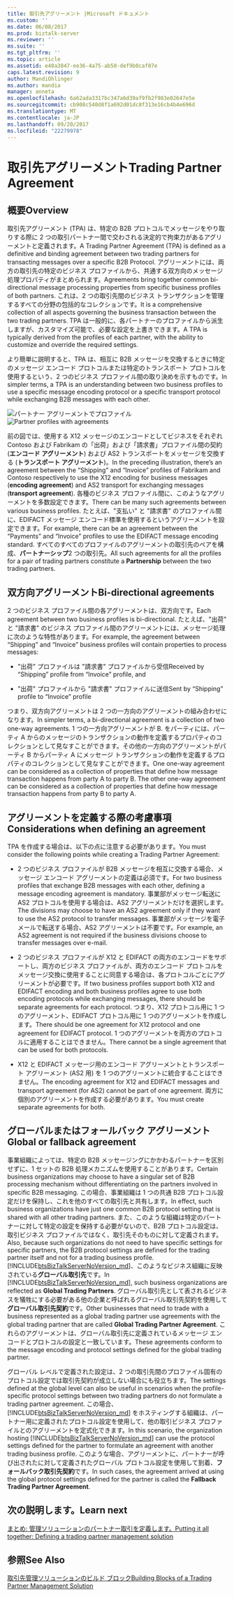 ```yaml
---
title: 取引先アグリーメント |Microsoft ドキュメント
ms.custom: ''
ms.date: 06/08/2017
ms.prod: biztalk-server
ms.reviewer: ''
ms.suite: ''
ms.tgt_pltfrm: ''
ms.topic: article
ms.assetid: e40a3847-ee36-4a75-ab50-def9b0caf07e
caps.latest.revision: 9
author: MandiOhlinger
ms.author: mandia
manager: anneta
ms.openlocfilehash: 6a62ada3317bc347a6d39af9fb2f983e02647e5e
ms.sourcegitcommit: cb908c540d8f1a692d01dc8f313e16cb4b4e696d
ms.translationtype: MT
ms.contentlocale: ja-JP
ms.lasthandoff: 09/20/2017
ms.locfileid: "22279978"
---
```

# <a name="trading-partner-agreement"></a><span data-ttu-id="f3f26-102">取引先アグリーメント</span><span class="sxs-lookup"><span data-stu-id="f3f26-102">Trading Partner Agreement</span></span>
## <a name="overview"></a><span data-ttu-id="f3f26-103">概要</span><span class="sxs-lookup"><span data-stu-id="f3f26-103">Overview</span></span>
<span data-ttu-id="f3f26-104">取引先アグリーメント (TPA) は、特定の B2B プロトコルでメッセージをやり取りする際に 2 つの取引パートナー間で交わされる決定的で拘束力があるアグリーメントと定義されます。</span><span class="sxs-lookup"><span data-stu-id="f3f26-104">A Trading Partner Agreement (TPA) is defined as a definitive and binding agreement between two trading partners for transacting messages over a specific B2B Protocol.</span></span> <span data-ttu-id="f3f26-105">アグリーメントには、両方の取引先の特定のビジネス プロファイルから、共通する双方向のメッセージ処理プロパティがまとめられます。</span><span class="sxs-lookup"><span data-stu-id="f3f26-105">Agreements bring together common bi-directional message processing properties from specific business profiles of both partners.</span></span> <span data-ttu-id="f3f26-106">これは、2 つの取引先間のビジネス トランザクションを管理するすべての分野の包括的なコレクションです。</span><span class="sxs-lookup"><span data-stu-id="f3f26-106">It is a comprehensive collection of all aspects governing the business transaction between the two trading partners.</span></span> <span data-ttu-id="f3f26-107">TPA は一般的に、各パートナーのプロファイルから派生しますが、カスタマイズ可能で、必要な設定を上書きできます。</span><span class="sxs-lookup"><span data-stu-id="f3f26-107">A TPA is typically derived from the profiles of each partner, with the ability to customize and override the required settings.</span></span>  
  
 <span data-ttu-id="f3f26-108">より簡単に説明すると、TPA は、相互に B2B メッセージを交換するときに特定のメッセージ エンコード プロトコルまたは特定のトランスポート プロトコルを使用するという、2 つのビジネス プロファイル間の取り決めを示すものです。</span><span class="sxs-lookup"><span data-stu-id="f3f26-108">In simpler terms, a TPA is an understanding between two business profiles to use a specific message encoding protocol or a specific transport protocol while exchanging B2B messages with each other.</span></span>  
  
 <span data-ttu-id="f3f26-109">![パートナー アグリーメントでプロファイル](../core/media/tradingpartneragreement.gif "TradingPartnerAgreement")</span><span class="sxs-lookup"><span data-stu-id="f3f26-109">![Partner profiles with agreements](../core/media/tradingpartneragreement.gif "TradingPartnerAgreement")</span></span>  
  
 <span data-ttu-id="f3f26-110">前の図では、使用する X12 メッセージのエンコードとしてビジネスをそれぞれ Contoso および Fabrikam の「出荷」および「請求書」プロファイル間の契約 (**エンコード アグリーメント**) および AS2 トランスポートをメッセージを交換する (**トランスポート アグリーメント**)。</span><span class="sxs-lookup"><span data-stu-id="f3f26-110">In the preceding illustration, there’s an agreement between the “Shipping” and “Invoice” profiles of Fabrikam and Contoso respectively to use the X12 encoding for business messages (**encoding agreement**) and AS2 transport for exchanging messages (**transport agreement**).</span></span> <span data-ttu-id="f3f26-111">各種のビジネス プロファイル間に、このようなアグリーメントを多数設定できます。</span><span class="sxs-lookup"><span data-stu-id="f3f26-111">There can be many such agreements between various business profiles.</span></span> <span data-ttu-id="f3f26-112">たとえば、"支払い" と "請求書" のプロファイル間に、EDIFACT メッセージ エンコード標準を使用するというアグリーメントを設定できます。</span><span class="sxs-lookup"><span data-stu-id="f3f26-112">For example, there can be an agreement between the “Payments” and “Invoice” profiles to use the EDIFACT message encoding standard.</span></span> <span data-ttu-id="f3f26-113">すべてのすべてのプロファイルのアグリーメントの取引先のペアを構成、**パートナーシップ**2 つの取引先。</span><span class="sxs-lookup"><span data-stu-id="f3f26-113">All such agreements for all the profiles for a pair of trading partners constitute a **Partnership** between the two trading partners.</span></span>  
  
## <a name="bi-directional-agreements"></a><span data-ttu-id="f3f26-114">双方向アグリーメント</span><span class="sxs-lookup"><span data-stu-id="f3f26-114">Bi-directional agreements</span></span>  
 <span data-ttu-id="f3f26-115">2 つのビジネス プロファイル間の各アグリーメントは、双方向です。</span><span class="sxs-lookup"><span data-stu-id="f3f26-115">Each agreement between two business profiles is bi-directional.</span></span> <span data-ttu-id="f3f26-116">たとえば、"出荷" と "請求書" のビジネス プロファイル間のアグリーメントには、メッセージ処理に次のような特性があります。</span><span class="sxs-lookup"><span data-stu-id="f3f26-116">For example, the agreement between “Shipping” and “Invoice” business profiles will contain properties to process messages:</span></span>  
  
-   <span data-ttu-id="f3f26-117">"出荷" プロファイルは "請求書" プロファイルから受信</span><span class="sxs-lookup"><span data-stu-id="f3f26-117">Received by “Shipping” profile from “Invoice” profile, and</span></span>  
  
-   <span data-ttu-id="f3f26-118">"出荷" プロファイルから "請求書" プロファイルに送信</span><span class="sxs-lookup"><span data-stu-id="f3f26-118">Sent by “Shipping” profile to “Invoice” profile</span></span>  
  
 <span data-ttu-id="f3f26-119">つまり、双方向アグリーメントは 2 つの一方向のアグリーメントの組み合わせになります。</span><span class="sxs-lookup"><span data-stu-id="f3f26-119">In simpler terms, a bi-directional agreement is a collection of two one-way agreements.</span></span> <span data-ttu-id="f3f26-120">1 つの一方向アグリーメントが B. をパーティには、パーティ A からのメッセージのトランザクションの動作を定義するプロパティのコレクションとして見なすことができます。その他の一方向のアグリーメントがパーティ B からパーティ A にメッセージ トランザクションの動作を定義するプロパティのコレクションとして見なすことができます。</span><span class="sxs-lookup"><span data-stu-id="f3f26-120">One one-way agreement can be considered as a collection of properties that define how message transaction happens from party A to party B. The other one-way agreement can be considered as a collection of properties that define how message transaction happens from party B to party A.</span></span>  
  
## <a name="considerations-when-defining-an-agreement"></a><span data-ttu-id="f3f26-121">アグリーメントを定義する際の考慮事項</span><span class="sxs-lookup"><span data-stu-id="f3f26-121">Considerations when defining an agreement</span></span>  
 <span data-ttu-id="f3f26-122">TPA を作成する場合は、以下の点に注意する必要があります。</span><span class="sxs-lookup"><span data-stu-id="f3f26-122">You must consider the following points while creating a Trading Partner Agreement:</span></span>  
  
-   <span data-ttu-id="f3f26-123">2 つのビジネス プロファイルが B2B メッセージを相互に交換する場合、メッセージ エンコード アグリーメントの定義は必須です。</span><span class="sxs-lookup"><span data-stu-id="f3f26-123">For two business profiles that exchange B2B messages with each other, defining a message encoding agreement is mandatory.</span></span> <span data-ttu-id="f3f26-124">事業部がメッセージ転送に AS2 プロトコルを使用する場合は、AS2 アグリーメントだけを選択します。</span><span class="sxs-lookup"><span data-stu-id="f3f26-124">The divisions may choose to have an AS2 agreement only if they want to use the AS2 protocol to transfer messages.</span></span> <span data-ttu-id="f3f26-125">事業部がメッセージを電子メールで転送する場合、AS2 アグリーメントは不要です。</span><span class="sxs-lookup"><span data-stu-id="f3f26-125">For example, an AS2 agreement is not required if the business divisions choose to transfer messages over e-mail.</span></span>  
  
-   <span data-ttu-id="f3f26-126">2 つのビジネス プロファイルが X12 と EDIFACT の両方のエンコードをサポートし、両方のビジネス プロファイルが、両方のエンコード プロトコルをメッセージ交換に使用することに同意する場合は、各プロトコルごとにアグリーメントが必要です。</span><span class="sxs-lookup"><span data-stu-id="f3f26-126">If two business profiles support both X12 and EDIFACT encoding and both business profiles agree to use both encoding protocols while exchanging messages, there should be separate agreements for each protocol.</span></span> <span data-ttu-id="f3f26-127">つまり、X12 プロトコル用に 1 つのアグリーメント、EDIFACT プロトコル用に 1 つのアグリーメントを作成します。</span><span class="sxs-lookup"><span data-stu-id="f3f26-127">There should be one agreement for X12 protocol and one agreement for EDIFACT protocol.</span></span> <span data-ttu-id="f3f26-128">1 つのアグリーメントを両方のプロトコルに適用することはできません。</span><span class="sxs-lookup"><span data-stu-id="f3f26-128">There cannot be a single agreement that can be used for both protocols.</span></span>  
  
-   <span data-ttu-id="f3f26-129">X12 と EDIFACT メッセージ用のエンコード アグリーメントとトランスポート アグリーメント (AS2 用) を 1 つのアグリーメントに統合することはできません。</span><span class="sxs-lookup"><span data-stu-id="f3f26-129">The encoding agreement for X12 and EDIFACT messages and transport agreement (for AS2) cannot be part of one agreement.</span></span> <span data-ttu-id="f3f26-130">両方に個別のアグリーメントを作成する必要があります。</span><span class="sxs-lookup"><span data-stu-id="f3f26-130">You must create separate agreements for both.</span></span>  
  
## <a name="global-or-fallback-agreement"></a><span data-ttu-id="f3f26-131">グローバルまたはフォールバック アグリーメント</span><span class="sxs-lookup"><span data-stu-id="f3f26-131">Global or fallback agreement</span></span>  
 <span data-ttu-id="f3f26-132">事業組織によっては、特定の B2B メッセージングにかかわるパートナーを区別せずに、1 セットの B2B 処理メカニズムを使用することがあります。</span><span class="sxs-lookup"><span data-stu-id="f3f26-132">Certain business organizations may choose to have a singular set of B2B processing mechanism without differentiating on the partners involved in specific B2B messaging.</span></span> <span data-ttu-id="f3f26-133">この場合、事業組織は 1 つの共通 B2B プロトコル設定だけを保持し、これを他のすべての取引先と共有します。</span><span class="sxs-lookup"><span data-stu-id="f3f26-133">In effect, such business organizations have just one common B2B protocol setting that is shared with all other trading partners.</span></span> <span data-ttu-id="f3f26-134">また、このような組織は特定のパートナーに対して特定の設定を保持する必要がないので、B2B プロトコル設定は、取引ビジネス プロファイルではなく、取引先そのものに対して定義されます。</span><span class="sxs-lookup"><span data-stu-id="f3f26-134">Also, because such organizations do not need to have specific settings for specific partners, the B2B protocol settings are defined for the trading partner itself and not for a trading business profile.</span></span> <span data-ttu-id="f3f26-135">[!INCLUDE[btsBizTalkServerNoVersion_md](../includes/btsbiztalkservernoversion-md.md)]、このようなビジネス組織に反映されている**グローバル取引先**です。</span><span class="sxs-lookup"><span data-stu-id="f3f26-135">In [!INCLUDE[btsBizTalkServerNoVersion_md](../includes/btsbiztalkservernoversion-md.md)], such business organizations are reflected as **Global Trading Partners**.</span></span> <span data-ttu-id="f3f26-136">グローバル取引先として表されるビジネスを犠牲にする必要がある他の企業と呼ばれるグローバル取引先契約を使用して**グローバル取引先契約**です。</span><span class="sxs-lookup"><span data-stu-id="f3f26-136">Other businesses that need to trade with a business represented as a global trading partner use agreements with the global trading partner that are called **Global Trading Partner Agreement**.</span></span> <span data-ttu-id="f3f26-137">これらのアグリーメントは、グローバル取引先に定義されているメッセージ エンコードとプロトコルの設定と一致しています。</span><span class="sxs-lookup"><span data-stu-id="f3f26-137">These agreements conform to the message encoding and protocol settings defined for the global trading partner.</span></span>  
  
 <span data-ttu-id="f3f26-138">グローバル レベルで定義された設定は、2 つの取引先間のプロファイル固有のプロトコル設定では取引先契約が成立しない場合にも役立ちます。</span><span class="sxs-lookup"><span data-stu-id="f3f26-138">The settings defined at the global level can also be useful in scenarios when the profile-specific protocol settings between two trading partners do not formulate a trading partner agreement.</span></span> <span data-ttu-id="f3f26-139">この場合、[!INCLUDE[btsBizTalkServerNoVersion_md](../includes/btsbiztalkservernoversion-md.md)] をホスティングする組織は、パートナー用に定義されたプロトコル設定を使用して、他の取引ビジネス プロファイルとのアグリーメントを定式化できます。</span><span class="sxs-lookup"><span data-stu-id="f3f26-139">In this scenario, the organization hosting [!INCLUDE[btsBizTalkServerNoVersion_md](../includes/btsbiztalkservernoversion-md.md)] can use the protocol settings defined for the partner to formulate an agreement with another trading business profile.</span></span> <span data-ttu-id="f3f26-140">このような場合、アグリーメントに、パートナーが呼び出されたに対して定義されたグローバル プロトコル設定を使用して到着、**フォールバック取引先契約**です。</span><span class="sxs-lookup"><span data-stu-id="f3f26-140">In such cases, the agreement arrived at using the global protocol settings defined for the partner is called the **Fallback Trading Partner Agreement**.</span></span>  

## <a name="learn-next"></a><span data-ttu-id="f3f26-141">次の説明します。</span><span class="sxs-lookup"><span data-stu-id="f3f26-141">Learn next</span></span>

[<span data-ttu-id="f3f26-142">まとめ: 管理ソリューションのパートナー取引を定義します。</span><span class="sxs-lookup"><span data-stu-id="f3f26-142">Putting it all together: Defining a trading partner management solution</span></span>](../core/putting-it-all-together-defining-a-trading-partner-management-solution.md)
  
## <a name="see-also"></a><span data-ttu-id="f3f26-143">参照</span><span class="sxs-lookup"><span data-stu-id="f3f26-143">See Also</span></span>  
 [<span data-ttu-id="f3f26-144">取引先管理ソリューションのビルド ブロック</span><span class="sxs-lookup"><span data-stu-id="f3f26-144">Building Blocks of a Trading Partner Management Solution</span></span>](../core/building-blocks-of-a-trading-partner-management-solution.md)